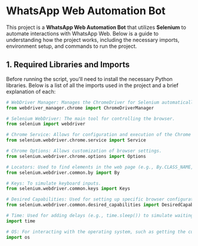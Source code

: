 # WhatsApp Web Automation Bot

This project is a **WhatsApp Web Automation Bot** that utilizes **Selenium** to automate interactions with WhatsApp Web. Below is a guide to understanding how the project works, including the necessary imports, environment setup, and commands to run the project.

## 1. **Required Libraries and Imports**

Before running the script, you'll need to install the necessary Python libraries. Below is a list of all the imports used in the project and a brief explanation of each:

```python
# WebDriver Manager: Manages the ChromeDriver for Selenium automatically.
from webdriver_manager.chrome import ChromeDriverManager

# Selenium WebDriver: The main tool for controlling the browser.
from selenium import webdriver

# Chrome Service: Allows for configuration and execution of the Chrome WebDriver.
from selenium.webdriver.chrome.service import Service

# Chrome Options: Allows customization of browser settings.
from selenium.webdriver.chrome.options import Options

# Locators: Used to find elements in the web page (e.g., By.CLASS_NAME, By.XPATH).
from selenium.webdriver.common.by import By

# Keys: To simulate keyboard inputs.
from selenium.webdriver.common.keys import Keys

# Desired Capabilities: Used for setting up specific browser configurations.
from selenium.webdriver.common.desired_capabilities import DesiredCapabilities

# Time: Used for adding delays (e.g., time.sleep()) to simulate waiting.
import time

# OS: For interacting with the operating system, such as getting the current directory.
import os
